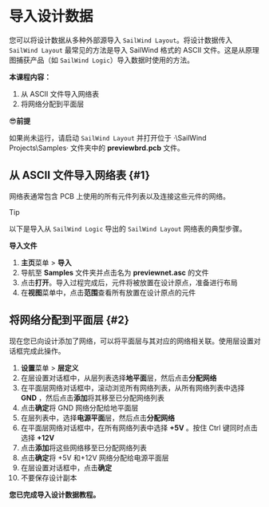 # 导入设计数据

您可以将设计数据从多种外部源导入 `SailWind Layout`。将设计数据传入 `SailWind Layout` 最常见的方法是导入 SailWind 格式的 ASCII 文件。这是从原理图捕获产品（如 `SailWind Logic`）导入数据时使用的方法。

**本课程内容：**

1. 从 ASCII 文件导入网络表
2. 将网络分配到平面层

😎**前提**

如果尚未运行，请启动 `SailWind Layout` 并打开位于 ·\SailWind Projects\Samples· 文件夹中的 **previewbrd.pcb** 文件。

## 从 ASCII 文件导入网络表 \{#1}

网络表通常包含 PCB 上使用的所有元件列表以及连接这些元件的网络。

> [!TIP]
>
> 以下是导入从 `SailWind Logic` 导出的 `SailWind Layout` 网络表的典型步骤。

**导入文件**

1. **主页**菜单 > **导入**
2. 导航至 **Samples** 文件夹并点击名为 **previewnet.asc** 的文件
3. 点击**打开**。导入过程完成后，元件将被放置在设计原点，准备进行布局
4. 在**视图**菜单中，点击**范围**查看所有放置在设计原点的元件

## 将网络分配到平面层 \{#2}

现在您已向设计添加了网络，可以将平面层与其对应的网络相关联。使用层设置对话框完成此操作。

1. **设置**菜单 > **层定义**
2. 在层设置对话框中，从层列表选择**地平面**层，然后点击**分配网络**
3. 在平面层网络对话框中，滚动浏览所有网络列表，从所有网络列表中选择  **GND** ，然后点击**添加**将其移至已分配网络列表
4. 点击**确定**将 GND 网络分配给地平面层
5. 在层列表中，选择**电源平面**层，然后点击**分配网络**
6. 在平面层网络对话框中，在所有网络列表中选择  **+5V** 。按住 Ctrl 键同时点击选择  **+12V** 
7. 点击**添加**将这些网络移至已分配网络列表
8. 点击**确定**将 +5V 和+12V 网络分配给电源平面层
9. 在层设置对话框中，点击**确定**
10. 不要保存设计副本

**您已完成导入设计数据教程。**